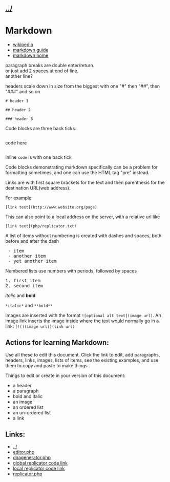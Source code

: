 ## [../](../)

#  Markdown


 - [wikipedia](https://en.wikipedia.org/wiki/Markdown)
 - [markdown guide](https://www.markdownguide.org/)
 - [markdown home](https://daringfireball.net/projects/markdown/)
     
paragraph breaks are double enter/return.  
or just add 2 spaces at end of line.  
another line?

headers scale down in size from the biggest with one "#" then "##", then "###" and so on

```# header 1```

```## header 2```

```### header 3```


Code blocks are three back ticks. 

```
```
code here
```
```

Inline `code` is with one back tick

Code blocks demonstrating markdown specifically can be a problem for formatting sometimes, and one can use the HTML tag "pre" instead.

Links are with first square brackets for the text and then parenthesis for the destination URL(web address).


For example:

`[link text](http://www.website.org/page)`

This can also point to a local address on the server, with a relative url like 

`[link text](php/replicator.txt)`


A list of items without numbering is created with dashes and spaces, both before and after the dash

<pre>
 - item
 - another item
 - yet another item
</pre>

Numbered lists use numbers with periods, followed by spaces

<pre>
1. first item
2. second item
</pre>

*italic* and **bold** 

`*italic*` and `**bold**`

Images are inserted with the format `![optional alt text](image url)`.  An image link inserts the image inside where the text would normally go in a link: `[![](image url)](link url)`

## Actions for learning Markdown:

Use all these to edit this document.  Click the link to edit, add paragraphs, headers, links, images, lists of items, see the existing examples, and use them to copy and paste to make things.

Things to edit or create in your version of this document:

 - a header
 - a paragraph
 - bold and italic
 - an image
 - an ordered list
 - an un-ordered list
 - a link

## Links:

- [../](../)
- [editor.php](editor.php)
- [dnagenerator.php](dnagenerator.php)
- [global replicator code link](https://raw.githubusercontent.com/LafeLabs/pi/main/php/replicator.txt)
- [local replicator code link](php/replicator.txt)
- [replicator.php](replicator.php)





